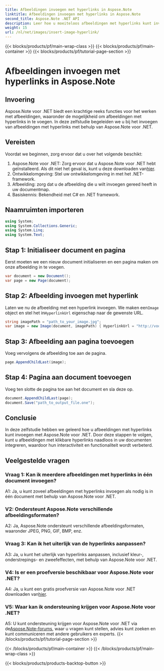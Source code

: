 ```yaml
---
title: Afbeeldingen invoegen met hyperlinks in Aspose.Note
linktitle: Afbeeldingen invoegen met hyperlinks in Aspose.Note
second_title: Aspose.Note .NET API
description: Leer hoe u moeiteloos afbeeldingen met hyperlinks kunt invoegen in Aspose.Note voor .NET. Verbeter de documentinteractiviteit met klikbare afbeeldingen.
weight: 15
url: /nl/net/images/insert-image-hyperlink/
---
```


{{< blocks/products/pf/main-wrap-class >}}
{{< blocks/products/pf/main-container >}}
{{< blocks/products/pf/tutorial-page-section >}}

# Afbeeldingen invoegen met hyperlinks in Aspose.Note

## Invoering

Aspose.Note voor .NET biedt een krachtige reeks functies voor het werken met afbeeldingen, waaronder de mogelijkheid om afbeeldingen met hyperlinks in te voegen. In deze zelfstudie begeleiden we u bij het invoegen van afbeeldingen met hyperlinks met behulp van Aspose.Note voor .NET.

## Vereisten

Voordat we beginnen, zorg ervoor dat u over het volgende beschikt:

1.  Aspose.Note voor .NET: Zorg ervoor dat u Aspose.Note voor .NET hebt geïnstalleerd. Als dit niet het geval is, kunt u deze downloaden van[hier](https://releases.aspose.com/note/net/).
2. Ontwikkelomgeving: Stel uw ontwikkelomgeving in met het .NET-framework.
3. Afbeelding: zorg dat u de afbeelding die u wilt invoegen gereed heeft in uw documentmap.
4. Basiskennis: Bekendheid met C# en .NET framework.

## Naamruimten importeren

```csharp
using System;
using System.Collections.Generic;
using System.Linq;
using System.Text;
```

## Stap 1: Initialiseer document en pagina

Eerst moeten we een nieuw document initialiseren en een pagina maken om onze afbeelding in te voegen.

```csharp
var document = new Document();
var page = new Page(document);
```

## Stap 2: Afbeelding invoegen met hyperlink

Laten we nu de afbeelding met een hyperlink invoegen. We maken een`Image` object en stel het in`HyperlinkUrl` eigenschap naar de gewenste URL.

```csharp
string imagePath = "path_to_your_image.jpg";
var image = new Image(document, imagePath) { HyperlinkUrl = "http://voorbeeld.com" };
```

## Stap 3: Afbeelding aan pagina toevoegen

Voeg vervolgens de afbeelding toe aan de pagina.

```csharp
page.AppendChildLast(image);
```

## Stap 4: Pagina aan document toevoegen

Voeg ten slotte de pagina toe aan het document en sla deze op.

```csharp
document.AppendChildLast(page);
document.Save("path_to_output_file.one");
```

## Conclusie

In deze zelfstudie hebben we geleerd hoe u afbeeldingen met hyperlinks kunt invoegen met Aspose.Note voor .NET. Door deze stappen te volgen, kunt u afbeeldingen met klikbare hyperlinks naadloos in uw documenten integreren, waardoor hun interactiviteit en functionaliteit wordt verbeterd.

## Veelgestelde vragen

### Vraag 1: Kan ik meerdere afbeeldingen met hyperlinks in één document invoegen?

A1: Ja, u kunt zoveel afbeeldingen met hyperlinks invoegen als nodig is in één document met behulp van Aspose.Note voor .NET.

### V2: Ondersteunt Aspose.Note verschillende afbeeldingsformaten?

A2: Ja, Aspose.Note ondersteunt verschillende afbeeldingsformaten, waaronder JPEG, PNG, GIF, BMP, enz.

### Vraag 3: Kan ik het uiterlijk van de hyperlinks aanpassen?

A3: Ja, u kunt het uiterlijk van hyperlinks aanpassen, inclusief kleur-, onderstrepings- en zweefeffecten, met behulp van Aspose.Note voor .NET.

### V4: Is er een proefversie beschikbaar voor Aspose.Note voor .NET?

 A4: Ja, u kunt een gratis proefversie van Aspose.Note voor .NET downloaden van[hier](https://releases.aspose.com/).

### V5: Waar kan ik ondersteuning krijgen voor Aspose.Note voor .NET?

 A5: U kunt ondersteuning krijgen voor Aspose.Note voor .NET via de[Aspose.Note-forums](https://forum.aspose.com/c/note/28), waar u vragen kunt stellen, advies kunt zoeken en kunt communiceren met andere gebruikers en experts.
{{< /blocks/products/pf/tutorial-page-section >}}

{{< /blocks/products/pf/main-container >}}
{{< /blocks/products/pf/main-wrap-class >}}

{{< blocks/products/products-backtop-button >}}
